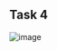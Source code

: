 ## Task 4

![image](https://github.com/user-attachments/assets/7269fbe0-9366-4867-8233-369dbb258043)

